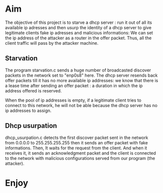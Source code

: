 # Aim

The objective of this project is to starve a dhcp server : run it out of all its available ip adresses and then usurp the identity of a dhcp server to give legitimate clients fake ip adresses and malicious informations: We can set the ip address of the attacker as a router in the offer packet. Thus, all the client traffic will pass by the attacker machine.



## Starvation 

The program starvation.c sends a huge number of broadcasted discover packets in the network set to "enp0s8" here. The dhcp server resends back offer packets till it has no more available ip addresses: we know that there is a lease time after sending an offer packet : a duration in which the ip address offered is reserved.

When the pool of ip addresses is empty, if a  legitimate client tries to connect to this network, he will not be able because the dhcp server has no ip addresses to assign.

## Dhcp usurpation

dhcp_usurpation.c detects the first discover packet sent in the network from 0.0.0.0 to 255.255.255.255 then it sends an offer packet with fake informations. Then, It waits for the request from the client. And when it receives it, it sends an acknowledgment packet and the client is connected to the network with malicious configurations served from our program (the attacker).


# Enjoy 

